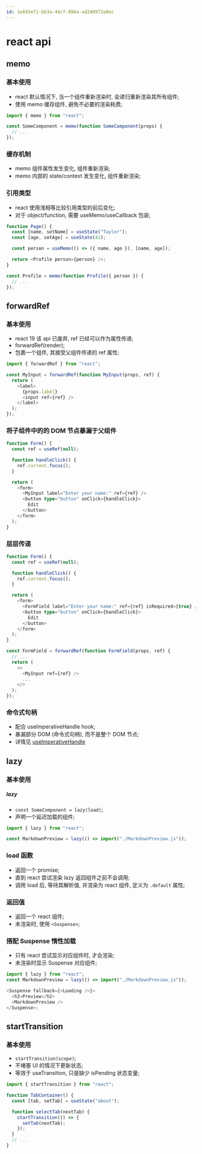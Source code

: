 ```yaml
---
id: 1e693ef2-bb3a-44cf-896a-ad248972e0ec
---
```


# react api

## memo

### 基本使用

- react 默认情况下, 当一个组件重新渲染时, 会递归重新渲染其所有组件;
- 使用 memo 缓存组件, 避免不必要的渲染耗费;

```typescript
import { memo } from "react";

const SomeComponent = memo(function SomeComponent(props) {
  // ...
});
```

### 缓存机制

- memo 组件属性发生变化, 组件重新渲染;
- memo 内部的 state/context 发生变化, 组件重新渲染;

### 引用类型

- react 使用浅相等比较引用类型的前后变化;
- 对于 object/function, 需要 useMemo/useCallback 包装;

```typescript
function Page() {
  const [name, setName] = useState("Taylor");
  const [age, setAge] = useState(42);

  const person = useMemo(() => ({ name, age }), [name, age]);

  return <Profile person={person} />;
}

const Profile = memo(function Profile({ person }) {
  // ...
});
```

## forwardRef

### 基本使用

- react 19 该 api 已废弃, ref 已经可以作为属性传递;
- forwardRef(render);
- 包裹一个组件, 其接受父组件传递的 ref 属性;

```typescript
import { forwardRef } from "react";

const MyInput = forwardRef(function MyInput(props, ref) {
  return (
    <label>
      {props.label}
      <input ref={ref} />
    </label>
  );
});
```

### 将子组件中的的 DOM 节点暴漏于父组件

```typescript
function Form() {
  const ref = useRef(null);

  function handleClick() {
    ref.current.focus();
  }

  return (
    <form>
      <MyInput label="Enter your name:" ref={ref} />
      <button type="button" onClick={handleClick}>
        Edit
      </button>
    </form>
  );
}
```

### 层层传递

```typescript
function Form() {
  const ref = useRef(null);

  function handleClick() {
    ref.current.focus();
  }

  return (
    <form>
      <FormField label="Enter your name:" ref={ref} isRequired={true} />
      <button type="button" onClick={handleClick}>
        Edit
      </button>
    </form>
  );
}

const FormField = forwardRef(function FormField(props, ref) {
  // ...
  return (
    <>
      <MyInput ref={ref} />
      ...
    </>
  );
});
```

### 命令式句柄

- 配合 useImperativeHandle hook;
- 暴漏部分 DOM (命令式句柄), 而不是整个 DOM 节点;
- 详情见 [useImperativeHandle](./040-react-hook.md#useimperativehandle)

## lazy

### 基本使用

##### lazy

- `const SomeComponent = lazy(load)`;
- 声明一个延迟加载的组件;

```typescript
import { lazy } from "react";

const MarkdownPreview = lazy(() => import("./MarkdownPreview.js"));
```

### load 函数

- 返回一个 promise;
- 直到 react 尝试渲染 lazy 返回组件之前不会调用;
- 调用 load 后, 等待其解析值, 并渲染为 react 组件, 定义为 `.default` 属性;

### 返回值

- 返回一个 react 组件;
- 未渲染时, 使用 `<Suspense>`;

### 搭配 Suspense 惰性加载

- 只有 react 尝试显示对应组件时, 才会渲染;
- 未渲染时显示 Suspense 对应组件;

```typescript
import { lazy } from "react";
const MarkdownPreview = lazy(() => import("./MarkdownPreview.js"));

<Suspense fallback={<Loading />}>
  <h2>Preview</h2>
  <MarkdownPreview />
</Suspense>;
```

## startTransition

### 基本使用

- `startTransition(scope)`;
- 不堵塞 UI 的情况下更新状态;
- 等效于 useTransition, 只是缺少 isPending 状态变量;

```typescript
import { startTransition } from "react";

function TabContainer() {
  const [tab, setTab] = useState("about");

  function selectTab(nextTab) {
    startTransition(() => {
      setTab(nextTab);
    });
  }
  // ...
}
```

